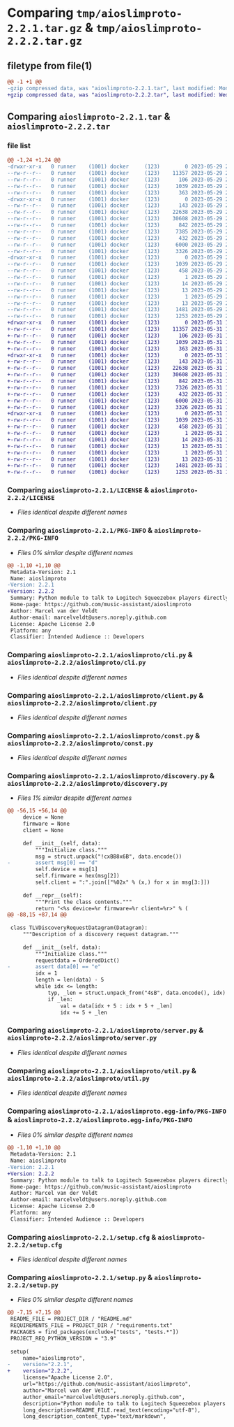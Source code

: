 # Comparing `tmp/aioslimproto-2.2.1.tar.gz` & `tmp/aioslimproto-2.2.2.tar.gz`

## filetype from file(1)

```diff
@@ -1 +1 @@
-gzip compressed data, was "aioslimproto-2.2.1.tar", last modified: Mon May 29 21:37:27 2023, max compression
+gzip compressed data, was "aioslimproto-2.2.2.tar", last modified: Wed May 31 11:54:06 2023, max compression
```

## Comparing `aioslimproto-2.2.1.tar` & `aioslimproto-2.2.2.tar`

### file list

```diff
@@ -1,24 +1,24 @@
-drwxr-xr-x   0 runner    (1001) docker     (123)        0 2023-05-29 21:37:27.813711 aioslimproto-2.2.1/
--rw-r--r--   0 runner    (1001) docker     (123)    11357 2023-05-29 21:37:14.000000 aioslimproto-2.2.1/LICENSE
--rw-r--r--   0 runner    (1001) docker     (123)      106 2023-05-29 21:37:14.000000 aioslimproto-2.2.1/MANIFEST.in
--rw-r--r--   0 runner    (1001) docker     (123)     1039 2023-05-29 21:37:27.813711 aioslimproto-2.2.1/PKG-INFO
--rw-r--r--   0 runner    (1001) docker     (123)      363 2023-05-29 21:37:14.000000 aioslimproto-2.2.1/README.md
-drwxr-xr-x   0 runner    (1001) docker     (123)        0 2023-05-29 21:37:27.813711 aioslimproto-2.2.1/aioslimproto/
--rw-r--r--   0 runner    (1001) docker     (123)      143 2023-05-29 21:37:14.000000 aioslimproto-2.2.1/aioslimproto/__init__.py
--rw-r--r--   0 runner    (1001) docker     (123)    22638 2023-05-29 21:37:14.000000 aioslimproto-2.2.1/aioslimproto/cli.py
--rw-r--r--   0 runner    (1001) docker     (123)    30608 2023-05-29 21:37:14.000000 aioslimproto-2.2.1/aioslimproto/client.py
--rw-r--r--   0 runner    (1001) docker     (123)      842 2023-05-29 21:37:14.000000 aioslimproto-2.2.1/aioslimproto/const.py
--rw-r--r--   0 runner    (1001) docker     (123)     7385 2023-05-29 21:37:14.000000 aioslimproto-2.2.1/aioslimproto/discovery.py
--rw-r--r--   0 runner    (1001) docker     (123)      432 2023-05-29 21:37:14.000000 aioslimproto-2.2.1/aioslimproto/errors.py
--rw-r--r--   0 runner    (1001) docker     (123)     6000 2023-05-29 21:37:14.000000 aioslimproto-2.2.1/aioslimproto/server.py
--rw-r--r--   0 runner    (1001) docker     (123)     3326 2023-05-29 21:37:14.000000 aioslimproto-2.2.1/aioslimproto/util.py
-drwxr-xr-x   0 runner    (1001) docker     (123)        0 2023-05-29 21:37:27.813711 aioslimproto-2.2.1/aioslimproto.egg-info/
--rw-r--r--   0 runner    (1001) docker     (123)     1039 2023-05-29 21:37:27.000000 aioslimproto-2.2.1/aioslimproto.egg-info/PKG-INFO
--rw-r--r--   0 runner    (1001) docker     (123)      458 2023-05-29 21:37:27.000000 aioslimproto-2.2.1/aioslimproto.egg-info/SOURCES.txt
--rw-r--r--   0 runner    (1001) docker     (123)        1 2023-05-29 21:37:27.000000 aioslimproto-2.2.1/aioslimproto.egg-info/dependency_links.txt
--rw-r--r--   0 runner    (1001) docker     (123)       14 2023-05-29 21:37:27.000000 aioslimproto-2.2.1/aioslimproto.egg-info/requires.txt
--rw-r--r--   0 runner    (1001) docker     (123)       13 2023-05-29 21:37:27.000000 aioslimproto-2.2.1/aioslimproto.egg-info/top_level.txt
--rw-r--r--   0 runner    (1001) docker     (123)        1 2023-05-29 21:37:27.000000 aioslimproto-2.2.1/aioslimproto.egg-info/zip-safe
--rw-r--r--   0 runner    (1001) docker     (123)       13 2023-05-29 21:37:14.000000 aioslimproto-2.2.1/requirements.txt
--rw-r--r--   0 runner    (1001) docker     (123)     1481 2023-05-29 21:37:27.813711 aioslimproto-2.2.1/setup.cfg
--rw-r--r--   0 runner    (1001) docker     (123)     1253 2023-05-29 21:37:14.000000 aioslimproto-2.2.1/setup.py
+drwxr-xr-x   0 runner    (1001) docker     (123)        0 2023-05-31 11:54:06.440146 aioslimproto-2.2.2/
+-rw-r--r--   0 runner    (1001) docker     (123)    11357 2023-05-31 11:53:54.000000 aioslimproto-2.2.2/LICENSE
+-rw-r--r--   0 runner    (1001) docker     (123)      106 2023-05-31 11:53:54.000000 aioslimproto-2.2.2/MANIFEST.in
+-rw-r--r--   0 runner    (1001) docker     (123)     1039 2023-05-31 11:54:06.440146 aioslimproto-2.2.2/PKG-INFO
+-rw-r--r--   0 runner    (1001) docker     (123)      363 2023-05-31 11:53:54.000000 aioslimproto-2.2.2/README.md
+drwxr-xr-x   0 runner    (1001) docker     (123)        0 2023-05-31 11:54:06.436145 aioslimproto-2.2.2/aioslimproto/
+-rw-r--r--   0 runner    (1001) docker     (123)      143 2023-05-31 11:53:54.000000 aioslimproto-2.2.2/aioslimproto/__init__.py
+-rw-r--r--   0 runner    (1001) docker     (123)    22638 2023-05-31 11:53:54.000000 aioslimproto-2.2.2/aioslimproto/cli.py
+-rw-r--r--   0 runner    (1001) docker     (123)    30608 2023-05-31 11:53:54.000000 aioslimproto-2.2.2/aioslimproto/client.py
+-rw-r--r--   0 runner    (1001) docker     (123)      842 2023-05-31 11:53:54.000000 aioslimproto-2.2.2/aioslimproto/const.py
+-rw-r--r--   0 runner    (1001) docker     (123)     7326 2023-05-31 11:53:54.000000 aioslimproto-2.2.2/aioslimproto/discovery.py
+-rw-r--r--   0 runner    (1001) docker     (123)      432 2023-05-31 11:53:54.000000 aioslimproto-2.2.2/aioslimproto/errors.py
+-rw-r--r--   0 runner    (1001) docker     (123)     6000 2023-05-31 11:53:54.000000 aioslimproto-2.2.2/aioslimproto/server.py
+-rw-r--r--   0 runner    (1001) docker     (123)     3326 2023-05-31 11:53:54.000000 aioslimproto-2.2.2/aioslimproto/util.py
+drwxr-xr-x   0 runner    (1001) docker     (123)        0 2023-05-31 11:54:06.440146 aioslimproto-2.2.2/aioslimproto.egg-info/
+-rw-r--r--   0 runner    (1001) docker     (123)     1039 2023-05-31 11:54:06.000000 aioslimproto-2.2.2/aioslimproto.egg-info/PKG-INFO
+-rw-r--r--   0 runner    (1001) docker     (123)      458 2023-05-31 11:54:06.000000 aioslimproto-2.2.2/aioslimproto.egg-info/SOURCES.txt
+-rw-r--r--   0 runner    (1001) docker     (123)        1 2023-05-31 11:54:06.000000 aioslimproto-2.2.2/aioslimproto.egg-info/dependency_links.txt
+-rw-r--r--   0 runner    (1001) docker     (123)       14 2023-05-31 11:54:06.000000 aioslimproto-2.2.2/aioslimproto.egg-info/requires.txt
+-rw-r--r--   0 runner    (1001) docker     (123)       13 2023-05-31 11:54:06.000000 aioslimproto-2.2.2/aioslimproto.egg-info/top_level.txt
+-rw-r--r--   0 runner    (1001) docker     (123)        1 2023-05-31 11:54:06.000000 aioslimproto-2.2.2/aioslimproto.egg-info/zip-safe
+-rw-r--r--   0 runner    (1001) docker     (123)       13 2023-05-31 11:53:54.000000 aioslimproto-2.2.2/requirements.txt
+-rw-r--r--   0 runner    (1001) docker     (123)     1481 2023-05-31 11:54:06.440146 aioslimproto-2.2.2/setup.cfg
+-rw-r--r--   0 runner    (1001) docker     (123)     1253 2023-05-31 11:53:54.000000 aioslimproto-2.2.2/setup.py
```

### Comparing `aioslimproto-2.2.1/LICENSE` & `aioslimproto-2.2.2/LICENSE`

 * *Files identical despite different names*

### Comparing `aioslimproto-2.2.1/PKG-INFO` & `aioslimproto-2.2.2/PKG-INFO`

 * *Files 0% similar despite different names*

```diff
@@ -1,10 +1,10 @@
 Metadata-Version: 2.1
 Name: aioslimproto
-Version: 2.2.1
+Version: 2.2.2
 Summary: Python module to talk to Logitech Squeezebox players directly (without Logitech server).
 Home-page: https://github.com/music-assistant/aioslimproto
 Author: Marcel van der Veldt
 Author-email: marcelveldt@users.noreply.github.com
 License: Apache License 2.0
 Platform: any
 Classifier: Intended Audience :: Developers
```

### Comparing `aioslimproto-2.2.1/aioslimproto/cli.py` & `aioslimproto-2.2.2/aioslimproto/cli.py`

 * *Files identical despite different names*

### Comparing `aioslimproto-2.2.1/aioslimproto/client.py` & `aioslimproto-2.2.2/aioslimproto/client.py`

 * *Files identical despite different names*

### Comparing `aioslimproto-2.2.1/aioslimproto/const.py` & `aioslimproto-2.2.2/aioslimproto/const.py`

 * *Files identical despite different names*

### Comparing `aioslimproto-2.2.1/aioslimproto/discovery.py` & `aioslimproto-2.2.2/aioslimproto/discovery.py`

 * *Files 1% similar despite different names*

```diff
@@ -56,15 +56,14 @@
     device = None
     firmware = None
     client = None
 
     def __init__(self, data):
         """Initialize class."""
         msg = struct.unpack("!cxBB8x6B", data.encode())
-        assert msg[0] == "d"
         self.device = msg[1]
         self.firmware = hex(msg[2])
         self.client = ":".join(["%02x" % (x,) for x in msg[3:]])
 
     def __repr__(self):
         """Print the class contents."""
         return "<%s device=%r firmware=%r client=%r>" % (
@@ -88,15 +87,14 @@
 
 class TLVDiscoveryRequestDatagram(Datagram):
     """Description of a discovery request datagram."""
 
     def __init__(self, data):
         """Initialize class."""
         requestdata = OrderedDict()
-        assert data[0] == "e"
         idx = 1
         length = len(data) - 5
         while idx <= length:
             typ, _len = struct.unpack_from("4sB", data.encode(), idx)
             if _len:
                 val = data[idx + 5 : idx + 5 + _len]
                 idx += 5 + _len
```

### Comparing `aioslimproto-2.2.1/aioslimproto/server.py` & `aioslimproto-2.2.2/aioslimproto/server.py`

 * *Files identical despite different names*

### Comparing `aioslimproto-2.2.1/aioslimproto/util.py` & `aioslimproto-2.2.2/aioslimproto/util.py`

 * *Files identical despite different names*

### Comparing `aioslimproto-2.2.1/aioslimproto.egg-info/PKG-INFO` & `aioslimproto-2.2.2/aioslimproto.egg-info/PKG-INFO`

 * *Files 0% similar despite different names*

```diff
@@ -1,10 +1,10 @@
 Metadata-Version: 2.1
 Name: aioslimproto
-Version: 2.2.1
+Version: 2.2.2
 Summary: Python module to talk to Logitech Squeezebox players directly (without Logitech server).
 Home-page: https://github.com/music-assistant/aioslimproto
 Author: Marcel van der Veldt
 Author-email: marcelveldt@users.noreply.github.com
 License: Apache License 2.0
 Platform: any
 Classifier: Intended Audience :: Developers
```

### Comparing `aioslimproto-2.2.1/setup.cfg` & `aioslimproto-2.2.2/setup.cfg`

 * *Files identical despite different names*

### Comparing `aioslimproto-2.2.1/setup.py` & `aioslimproto-2.2.2/setup.py`

 * *Files 0% similar despite different names*

```diff
@@ -7,15 +7,15 @@
 README_FILE = PROJECT_DIR / "README.md"
 REQUIREMENTS_FILE = PROJECT_DIR / "requirements.txt"
 PACKAGES = find_packages(exclude=["tests", "tests.*"])
 PROJECT_REQ_PYTHON_VERSION = "3.9"
 
 setup(
     name="aioslimproto",
-    version="2.2.1",
+    version="2.2.2",
     license="Apache License 2.0",
     url="https://github.com/music-assistant/aioslimproto",
     author="Marcel van der Veldt",
     author_email="marcelveldt@users.noreply.github.com",
     description="Python module to talk to Logitech Squeezebox players directly (without Logitech server).",
     long_description=README_FILE.read_text(encoding="utf-8"),
     long_description_content_type="text/markdown",
```

